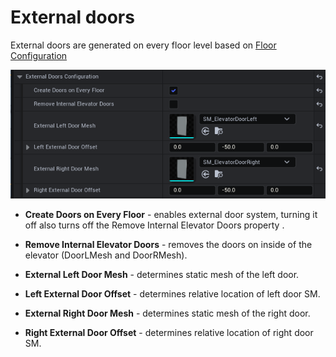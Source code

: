 # External doors

External doors are generated on every floor level based on [Floor Configuration](/guides/floor-config.md)

![Options](../img/UnrealEditor_3zxTUP7wmt.png)

- **Create Doors on Every Floor** - enables external door system, turning it off also turns off the Remove Internal Elevator Doors property .

- **Remove Internal Elevator Doors** - removes the doors on inside of the elevator (DoorLMesh and DoorRMesh).

- **External Left Door Mesh** - determines static mesh of the left door.

- **Left External Door Offset** - determines relative location of left door SM.

- **External Right Door Mesh** - determines static mesh of the right door.

- **Right External Door Offset** - determines relative location of right door SM.